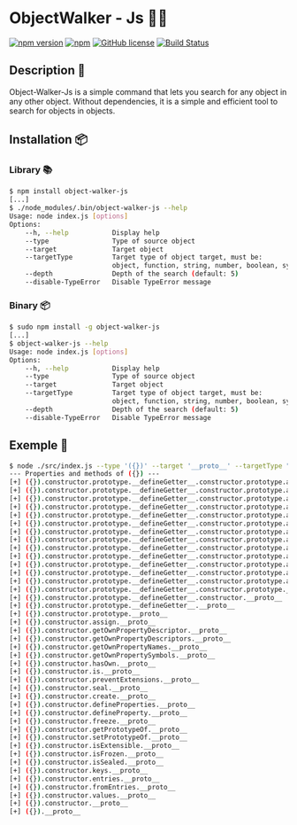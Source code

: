 # ObjectWalker - Js 🚶‍♂️

[![npm version](https://img.shields.io/npm/v/object-walker-js.svg)](https://www.npmjs.com/package/object-walker-js)
[![npm](https://img.shields.io/npm/dm/object-walker-js.svg)](https://npmcharts.com/compare/object-walker-js?minimal=true)
[![GitHub license](https://img.shields.io/github/license/MisTraleuh/object-walker-js.svg)](https://github.com/MisTraleuh/object-walker-js/blob/master/LICENSE)
[![Build Status](https://github.com/MisTraleuh/object-walker-js/actions/workflows/buildPackage.yml/badge.svg)](https://github.com/MisTraleuh/object-walker-js/actions)

## Description 📝

Object-Walker-Js is a simple command that lets you search for any object in any other object. Without dependencies, it is a simple and efficient tool to search for objects in objects.

## Installation 📦

### Library 📚

```bash
$ npm install object-walker-js
[...]
$ ./node_modules/.bin/object-walker-js --help
Usage: node index.js [options]
Options:
    --h, --help           Display help
    --type                Type of source object
    --target              Target object
    --targetType          Target type of object target, must be:
                          object, function, string, number, boolean, symbol, bigint
    --depth               Depth of the search (default: 5)
    --disable-TypeError   Disable TypeError message
```

### Binary 📦

```bash
$ sudo npm install -g object-walker-js
[...]
$ object-walker-js --help
Usage: node index.js [options]
Options:
    --h, --help           Display help
    --type                Type of source object
    --target              Target object
    --targetType          Target type of object target, must be:
                          object, function, string, number, boolean, symbol, bigint
    --depth               Depth of the search (default: 5)
    --disable-TypeError   Disable TypeError message
```

## Exemple 🎁

```sh
$ node ./src/index.js --type '({})' --target '__proto__' --targetType "object"  --depth 50
--- Properties and methods of ({}) ---
[+] ({}).constructor.prototype.__defineGetter__.constructor.prototype.apply.bind.call.toString.__defineSetter__.hasOwnProperty.__lookupGetter__.__lookupSetter__.isPrototypeOf.propertyIsEnumerable.toString.valueOf.toLocaleString.__proto__
[+] ({}).constructor.prototype.__defineGetter__.constructor.prototype.apply.bind.call.toString.__defineSetter__.hasOwnProperty.__lookupGetter__.__lookupSetter__.isPrototypeOf.propertyIsEnumerable.toString.valueOf.__proto__
[+] ({}).constructor.prototype.__defineGetter__.constructor.prototype.apply.bind.call.toString.__defineSetter__.hasOwnProperty.__lookupGetter__.__lookupSetter__.isPrototypeOf.propertyIsEnumerable.toString.__proto__
[+] ({}).constructor.prototype.__defineGetter__.constructor.prototype.apply.bind.call.toString.__defineSetter__.hasOwnProperty.__lookupGetter__.__lookupSetter__.isPrototypeOf.propertyIsEnumerable.__proto__
[+] ({}).constructor.prototype.__defineGetter__.constructor.prototype.apply.bind.call.toString.__defineSetter__.hasOwnProperty.__lookupGetter__.__lookupSetter__.isPrototypeOf.__proto__
[+] ({}).constructor.prototype.__defineGetter__.constructor.prototype.apply.bind.call.toString.__defineSetter__.hasOwnProperty.__lookupGetter__.__lookupSetter__.__proto__
[+] ({}).constructor.prototype.__defineGetter__.constructor.prototype.apply.bind.call.toString.__defineSetter__.hasOwnProperty.__lookupGetter__.__proto__
[+] ({}).constructor.prototype.__defineGetter__.constructor.prototype.apply.bind.call.toString.__defineSetter__.hasOwnProperty.__proto__
[+] ({}).constructor.prototype.__defineGetter__.constructor.prototype.apply.bind.call.toString.__defineSetter__.__proto__
[+] ({}).constructor.prototype.__defineGetter__.constructor.prototype.apply.bind.call.toString.__proto__
[+] ({}).constructor.prototype.__defineGetter__.constructor.prototype.apply.bind.call.__proto__
[+] ({}).constructor.prototype.__defineGetter__.constructor.prototype.apply.bind.__proto__
[+] ({}).constructor.prototype.__defineGetter__.constructor.prototype.apply.__proto__
[+] ({}).constructor.prototype.__defineGetter__.constructor.prototype.__proto__
[+] ({}).constructor.prototype.__defineGetter__.constructor.__proto__
[+] ({}).constructor.prototype.__defineGetter__.__proto__
[+] ({}).constructor.prototype.__proto__
[+] ({}).constructor.assign.__proto__
[+] ({}).constructor.getOwnPropertyDescriptor.__proto__
[+] ({}).constructor.getOwnPropertyDescriptors.__proto__
[+] ({}).constructor.getOwnPropertyNames.__proto__
[+] ({}).constructor.getOwnPropertySymbols.__proto__
[+] ({}).constructor.hasOwn.__proto__
[+] ({}).constructor.is.__proto__
[+] ({}).constructor.preventExtensions.__proto__
[+] ({}).constructor.seal.__proto__
[+] ({}).constructor.create.__proto__
[+] ({}).constructor.defineProperties.__proto__
[+] ({}).constructor.defineProperty.__proto__
[+] ({}).constructor.freeze.__proto__
[+] ({}).constructor.getPrototypeOf.__proto__
[+] ({}).constructor.setPrototypeOf.__proto__
[+] ({}).constructor.isExtensible.__proto__
[+] ({}).constructor.isFrozen.__proto__
[+] ({}).constructor.isSealed.__proto__
[+] ({}).constructor.keys.__proto__
[+] ({}).constructor.entries.__proto__
[+] ({}).constructor.fromEntries.__proto__
[+] ({}).constructor.values.__proto__
[+] ({}).constructor.__proto__
[+] ({}).__proto__
```
